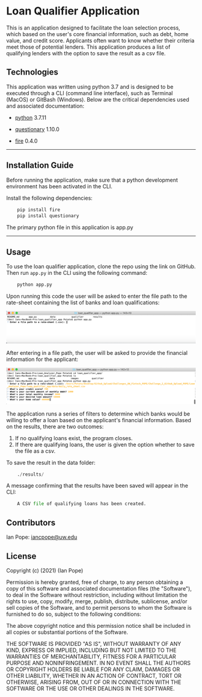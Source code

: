 # Loan Qualifier Application

This is an application designed to facilitate the loan selection process, which based on the user's core financial information, such as debt, home value, and credit score. Applicants often want to know whether their criteria meet those of  potential lenders. This application produces a list of qualifying lenders with the option to save the result as a csv file.

## Technologies

This application was written using python 3.7 and is designed to be executed through a CLI (command line interface), such as Terminal (MacOS) or GitBash (Windows). Below are the critical dependencies used and associated documentation:

* [python](https://www.python.org/downloads/) 3.7.11 

* [questionary](https://www.python.org/downloads/) 1.10.0

* [fire](https://google.github.io/python-fire/guide/) 0.4.0
___

## Installation Guide

Before running the application, make sure that a python development environment has been activated in the CLI. 

Install the following dependencies:

```python
    pip install fire
    pip install questionary
```

The primary python file in this application is app.py
___

## Usage

To use the loan qualifier application, clone the repo using the link on GitHub. Then run  `app.py` in the CLI using the following command:

```python
    python app.py
```

Upon running this code the user will be asked to enter the file path to the rate-sheet containing the list of banks and loan qualifications:

![Initial prompt from the application](https://raw.githubusercontent.com/ipopester/Loan_Analyzer_Pope/main/images/Initial_CLI_Prompt_Loan_Qualifier.png)

After entering in a file path, the user will be asked to provide the financial information for the applicant:

![Prompt for applicant's financial data](https://raw.githubusercontent.com/ipopester/Loan_Analyzer_Pope/main/images/Prompt_Applicant_Data_Loan_Qualifier.png)

The application runs a series of filters to determine which banks would be willing to offer a loan based on the applicant's financial information. Based on the results, there are two outcomes:

1. If no qualifying loans exist, the program closes.
2. If there are qualifying loans, the user is given the option whether to save the file as a csv.

To save the result in the data folder:

```python
    ./results/
```
A message confirming that the results have been saved will appear in the CLI:

```python
    A CSV file of qualifying loans has been created.
```

## Contributors

Ian Pope: iancpope@uw.edu

## License

Copyright (c) (2021) (Ian Pope)

Permission is hereby granted, free of charge, to any person obtaining a copy of this software and associated documentation files (the "Software"), to deal in the Software without restriction, including without limitation the rights to use, copy, modify, merge, publish, distribute, sublicense, and/or sell copies of the Software, and to permit persons to whom the Software is furnished to do so, subject to the following conditions:

The above copyright notice and this permission notice shall be included in all copies or substantial portions of the Software.

THE SOFTWARE IS PROVIDED "AS IS", WITHOUT WARRANTY OF ANY KIND, EXPRESS OR IMPLIED, INCLUDING BUT NOT LIMITED TO THE WARRANTIES OF MERCHANTABILITY, FITNESS FOR A PARTICULAR PURPOSE AND NONINFRINGEMENT. IN NO EVENT SHALL THE AUTHORS OR COPYRIGHT HOLDERS BE LIABLE FOR ANY CLAIM, DAMAGES OR OTHER LIABILITY, WHETHER IN AN ACTION OF CONTRACT, TORT OR OTHERWISE, ARISING FROM, OUT OF OR IN CONNECTION WITH THE SOFTWARE OR THE USE OR OTHER DEALINGS IN THE SOFTWARE.
